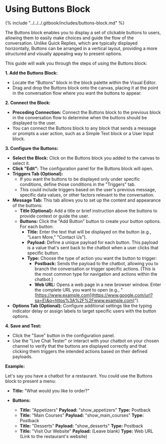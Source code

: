 # Using Buttons Block

{% include "../../../.gitbook/includes/buttons-block.md" %}

The Buttons block enables you to display a set of clickable buttons to users, allowing them to easily make choices and guide the flow of the conversation. Unlike Quick Replies, which are typically displayed horizontally, Buttons can be arranged in a vertical layout, providing a more structured and visually appealing way to present options.

This guide will walk you through the steps of using the Buttons block:

**1. Add the Buttons Block:**

* Locate the "Buttons" block in the block palette within the Visual Editor.
* Drag and drop the Buttons block onto the canvas, placing it at the point in the conversation flow where you want the buttons to appear.

**2. Connect the Block:**

* **Preceding Connection:** Connect the Buttons block to the previous block in the conversation flow to determine when the buttons should be displayed to the user.
* You can connect the Buttons block to any block that sends a message or prompts a user action, such as a Simple Text block or a User Input block.

**3. Configure the Buttons:**

* **Select the Block:** Click on the Buttons block you added to the canvas to select it.
* **Click "Edit":** The configuration panel for the Buttons block will open.
* **Triggers Tab (Optional):**
  * If you want the buttons to be displayed only under specific conditions, define those conditions in the "Triggers" tab.
  * This could include triggers based on the user's previous message, specific data values, or other factors relevant to the conversation.
* **Message Tab:** This tab allows you to set up the content and appearance of the buttons:
  * **Title (Optional):** Add a title or brief instruction above the buttons to provide context or guide the user.
  * **Buttons:** Click the "Add Button" button to create your button options. For each button:
    * **Title:** Enter the text that will be displayed on the button (e.g., "Learn More," "Contact Us").
    * **Payload:** Define a unique payload for each button. This payload is a value that's sent back to the chatbot when a user clicks that specific button.
    * **Type:** Choose the type of action you want the button to trigger:
      * **Postback:** Sends the payload to the chatbot, allowing you to branch the conversation or trigger specific actions. (This is the most common type for navigation and actions within the chatbot.)
      * **Web URL:** Opens a web page in a new browser window. Enter the complete URL you want to open (e.g., "[https://www.example.com](https://www.google.com/url?sa=E\&q=https%3A%2F%2Fwww.example.com)").
* **Options Tab (Optional):** Configure additional settings like the typing indicator delay or assign labels to target specific users with the button options.

**4. Save and Test:**

* Click the "Save" button in the configuration panel.
* Use the "Live Chat Tester" or interact with your chatbot on your chosen channel to verify that the buttons are displayed correctly and that clicking them triggers the intended actions based on their defined payloads.

**Example:**

Let's say you have a chatbot for a restaurant. You could use the Buttons block to present a menu:

* **Title:** "What would you like to order?"
*   **Buttons:**

    * **Title:** "Appetizers" **Payload:** "show\_appetizers" **Type:** Postback
    * **Title:** "Main Courses" **Payload:** "show\_main\_courses" **Type:** Postback
    * **Title:** "Desserts" **Payload:** "show\_desserts" **Type:** Postback
    * **Title:** "Visit Our Website" **Payload:** (Leave blank) **Type:** Web URL (Link to the restaurant's website)

